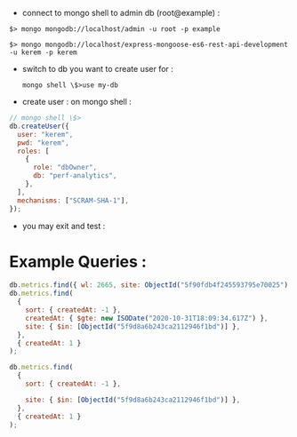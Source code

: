 - connect to mongo shell to admin db (root@example) :

`$> mongo mongodb://localhost/admin -u root -p example`

`$> mongo mongodb://localhost/express-mongoose-es6-rest-api-development -u kerem -p kerem`

- switch to db you want to create user for :
  
  `mongo shell \$>use my-db`

- create user :
on mongo shell :
```js
// mongo shell \$> 
db.createUser({
  user: "kerem",
  pwd: "kerem",
  roles: [
    {
      role: "dbOwner",
      db: "perf-analytics",
    },
  ],
  mechanisms: ["SCRAM-SHA-1"],
});
````
- you may exit and test :

# Example Queries :

```js
db.metrics.find({ wl: 2665, site: ObjectId("5f90fdb4f245593795e70025") });
db.metrics.find(
  {
    sort: { createdAt: -1 },
    createdAt: { $gte: new ISODate("2020-10-31T18:09:34.617Z") },
    site: { $in: [ObjectId("5f9d8a6b243ca2112946f1bd")] },
  },
  { createdAt: 1 }
);

db.metrics.find(
  {
    sort: { createdAt: -1 },

    site: { $in: [ObjectId("5f9d8a6b243ca2112946f1bd")] },
  },
  { createdAt: 1 }
);
```
